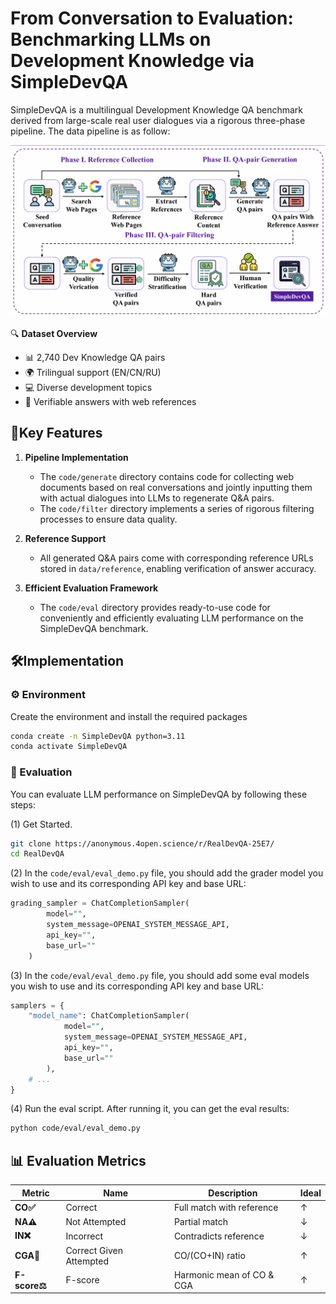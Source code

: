 From Conversation to Evaluation: Benchmarking LLMs on Development Knowledge via SimpleDevQA
=============

SimpleDevQA is a multilingual Development Knowledge QA benchmark derived from large-scale real user dialogues via a rigorous three-phase pipeline. 
The data pipeline is as follow:

![](figure/pipeline.png)

🔍 **Dataset Overview**  
- 📊 2,740 Dev Knowledge QA pairs  
- 🌍 Trilingual support (EN/CN/RU)  
- 💻 Diverse development topics  
- 🔗 Verifiable answers with web references 

## 🚀Key Features

1. **Pipeline Implementation**  
   - The `code/generate` directory contains code for collecting web documents based on real conversations and jointly inputting them with actual dialogues into LLMs to regenerate Q&A pairs.  
   - The `code/filter` directory implements a series of rigorous filtering processes to ensure data quality.

2. **Reference Support**  
   - All generated Q&A pairs come with corresponding reference URLs stored in `data/reference`, enabling verification of answer accuracy.

3. **Efficient Evaluation Framework**  
   - The `code/eval` directory provides ready-to-use code for conveniently and efficiently evaluating LLM performance on the SimpleDevQA benchmark.
   
🛠️Implementation
-------------
### ⚙️ Environment
Create the environment and install the required packages
```bash
conda create -n SimpleDevQA python=3.11
conda activate SimpleDevQA
```
### 🧪 Evaluation
You can evaluate LLM performance on SimpleDevQA by following these steps:

(1) Get Started.
```bash
git clone https://anonymous.4open.science/r/RealDevQA-25E7/
cd RealDevQA
```

(2) In the `code/eval/eval_demo.py` file, you should add the grader model you wish to use and its corresponding API key and base URL:
```python
grading_sampler = ChatCompletionSampler(
        model="",
        system_message=OPENAI_SYSTEM_MESSAGE_API,  
        api_key="",
        base_url=""
    )
```

(3) In the `code/eval/eval_demo.py` file, you should add some eval models you wish to use and its corresponding API key and base URL:
```python
samplers = { 
    "model_name": ChatCompletionSampler(
            model="",
            system_message=OPENAI_SYSTEM_MESSAGE_API,  
            api_key="",
            base_url=""
        ),
    # ...
}
```

(4) Run the eval script. After running it, you can get the eval results:
```bash
python code/eval/eval_demo.py
```


## 📊 Evaluation Metrics
| Metric      | Name | Description | Ideal |
|-------------|------|-------------|-------|
| **CO✅**      | Correct | Full match with reference | ↑ |
| **NA⚠️**      | Not Attempted | Partial match | ↓ |
| **IN❌**      | Incorrect | Contradicts reference | ↓ |
| **CGA🎯**     | Correct Given Attempted | CO/(CO+IN) ratio | ↑ |
| **F-score⚖️** | F-score | Harmonic mean of CO & CGA | ↑ |

